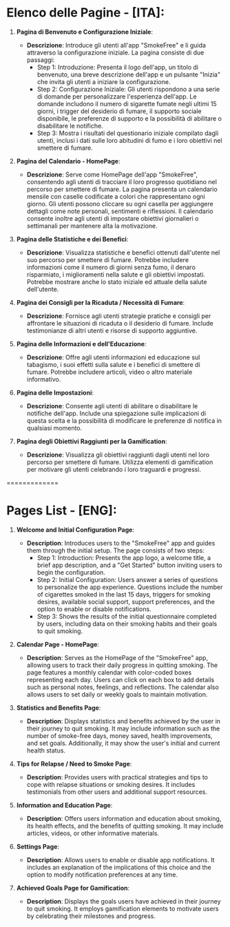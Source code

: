 # Elenco delle Pagine - [ITA]:

1. **Pagina di Benvenuto e Configurazione Iniziale**:
    - **Descrizione**: Introduce gli utenti all'app "SmokeFree" e li guida attraverso la configurazione iniziale. La pagina consiste di due passaggi:
        - Step 1: Introduzione: Presenta il logo dell'app, un titolo di benvenuto, una breve descrizione dell'app e un pulsante "Inizia" che invita gli utenti a iniziare la configurazione.
        - Step 2: Configurazione Iniziale: Gli utenti rispondono a una serie di domande per personalizzare l'esperienza dell'app. Le domande includono il numero di sigarette fumate negli ultimi 15 giorni, i trigger del desiderio di fumare, il supporto sociale disponibile, le preferenze di supporto e la possibilità di abilitare o disabilitare le notifiche.
        - Step 3: Mostra i risultati del questionario iniziale compilato dagli utenti, inclusi i dati sulle loro abitudini di fumo e i loro obiettivi nel smettere di fumare.

2. **Pagina del Calendario - HomePage**:
    - **Descrizione**: Serve come HomePage dell'app "SmokeFree", consentendo agli utenti di tracciare il loro progresso quotidiano nel percorso per smettere di fumare. La pagina presenta un calendario mensile con caselle codificate a colori che rappresentano ogni giorno. Gli utenti possono cliccare su ogni casella per aggiungere dettagli come note personali, sentimenti e riflessioni. Il calendario consente inoltre agli utenti di impostare obiettivi giornalieri o settimanali per mantenere alta la motivazione.

3. **Pagina delle Statistiche e dei Benefici**:
    - **Descrizione**: Visualizza statistiche e benefici ottenuti dall'utente nel suo percorso per smettere di fumare. Potrebbe includere informazioni come il numero di giorni senza fumo, il denaro risparmiato, i miglioramenti nella salute e gli obiettivi impostati. Potrebbe mostrare anche lo stato iniziale ed attuale della salute dell'utente.

4. **Pagina dei Consigli per la Ricaduta / Necessità di Fumare**:
    - **Descrizione**: Fornisce agli utenti strategie pratiche e consigli per affrontare le situazioni di ricaduta o il desiderio di fumare. Include testimonianze di altri utenti e risorse di supporto aggiuntive.

5. **Pagina delle Informazioni e dell'Educazione**:
    - **Descrizione**: Offre agli utenti informazioni ed educazione sul tabagismo, i suoi effetti sulla salute e i benefici di smettere di fumare. Potrebbe includere articoli, video o altro materiale informativo.

6. **Pagina delle Impostazioni**:
    - **Descrizione**: Consente agli utenti di abilitare o disabilitare le notifiche dell'app. Include una spiegazione sulle implicazioni di questa scelta e la possibilità di modificare le preferenze di notifica in qualsiasi momento.

7. **Pagina degli Obiettivi Raggiunti per la Gamification**:
    - **Descrizione**: Visualizza gli obiettivi raggiunti dagli utenti nel loro percorso per smettere di fumare. Utilizza elementi di gamification per motivare gli utenti celebrando i loro traguardi e progressi.

=============

# Pages List - [ENG]:

1. **Welcome and Initial Configuration Page**:
    - **Description**: Introduces users to the "SmokeFree" app and guides them through the initial setup. The page consists of two steps:
        - Step 1: Introduction: Presents the app logo, a welcome title, a brief app description, and a "Get Started" button inviting users to begin the configuration.
        - Step 2: Initial Configuration: Users answer a series of questions to personalize the app experience. Questions include the number of cigarettes smoked in the last 15 days, triggers for smoking desires, available social support, support preferences, and the option to enable or disable notifications.
        - Step 3: Shows the results of the initial questionnaire completed by users, including data on their smoking habits and their goals to quit smoking.

2. **Calendar Page - HomePage**:
    - **Description**: Serves as the HomePage of the "SmokeFree" app, allowing users to track their daily progress in quitting smoking. The page features a monthly calendar with color-coded boxes representing each day. Users can click on each box to add details such as personal notes, feelings, and reflections. The calendar also allows users to set daily or weekly goals to maintain motivation.

3. **Statistics and Benefits Page**:
    - **Description**: Displays statistics and benefits achieved by the user in their journey to quit smoking. It may include information such as the number of smoke-free days, money saved, health improvements, and set goals. Additionally, it may show the user's initial and current health status.

4. **Tips for Relapse / Need to Smoke Page**:
    - **Description**: Provides users with practical strategies and tips to cope with relapse situations or smoking desires. It includes testimonials from other users and additional support resources.

5. **Information and Education Page**:
    - **Description**: Offers users information and education about smoking, its health effects, and the benefits of quitting smoking. It may include articles, videos, or other informative materials.

6. **Settings Page**:
    - **Description**: Allows users to enable or disable app notifications. It includes an explanation of the implications of this choice and the option to modify notification preferences at any time.

7. **Achieved Goals Page for Gamification**:
    - **Description**: Displays the goals users have achieved in their journey to quit smoking. It employs gamification elements to motivate users by celebrating their milestones and progress.

